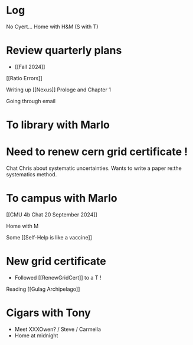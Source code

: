 

# Log

No Cyert... Home with H&M (S with T)

# Review quarterly plans
- [[Fall 2024]]

[[Ratio Errors]]

Writing up [[Nexus]] Prologe and Chapter 1 

Going through email

# To library with Marlo


# Need to renew cern grid certificate !

Chat Chris about systematic uncertainties. Wants to write a paper re:the systematics method.

# To campus with Marlo

[[CMU 4b Chat 20 September 2024]]

Home with M

Some [[Self-Help is like a vaccine]]

# New grid certificate
- Followed [[RenewGridCert]] to a T !

Reading [[Gulag Archipelago]]
# Cigars with Tony
- Meet XXXOwen?  / Steve / Carmella 
- Home at midnight